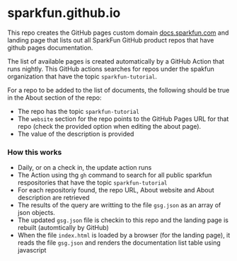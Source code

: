 # sparkfun.github.io

This repo creates the GitHub pages custom domain [docs.sparkfun.com](https://docs.sparkfun.com) and landing page that lists out all SparkFun GitHub product repos that have github pages documentation.

The list of available pages is created automatically by a GitHub Action that runs nightly. This GitHub actions searches for repos under the spakfun organization that have the topic `sparkfun-tutorial`.

For a repo to be added to the list of documents, the following should be true in the About section of the repo:

* The repo has the topic `sparkfun-tutorial`
* The `website` section for the repo points to the GitHub Pages URL for that repo (check the provided option when editing the about page).
* The value of the description is provided

### How this works

* Daily, or on a check in, the update action runs
* The Action using thg `gh` command to search for all public sparkfun respositories that have the topic `sparkfun-tutorial`
* For each repositoriy found, the repo URL, About website and About description are retrieved
* The results of the query are writting to the file `gsg.json` as an array of json objects.
* The updated `gsg.json` file is checkin to this repo and the landing page is rebuilt (automtically by GitHub)
* When the file `index.html` is loaded by a browser (for the landing page), it reads the file `gsg.json` and renders the documentation list table using javascript

  

